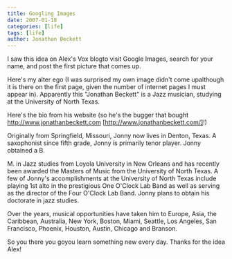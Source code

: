 ```yaml
---
title: Googling Images
date: 2007-01-18
categories: [life]
tags: [life]
author: Jonathan Beckett
---
```


I saw this idea on Alex's Vox blogto visit Google Images, search for your name, and post the first picture that comes up.

Here's my alter ego (I was surprised my own image didn't come upalthough it is there on the first page, given the number of internet pages I must appear in). Apparently this "Jonathan Beckett" is a Jazz musician, studying at the University of North Texas.

Here's the bio from his website (so he's the bugger that bought  http://www.jonathanbeckett.com [http://www.jonathanbeckett.com/]!)

Originally from Springfield, Missouri, Jonny now lives in Denton, Texas. A saxophonist since fifth grade, Jonny is primarily tenor player. Jonny obtained a B.

M. in Jazz studies from Loyola University in New Orleans and has recently been awarded the Masters of Music from the University of North Texas. A few of Jonny's accomplishments at the University of North Texas include playing 1st alto in the prestigious One O'Clock Lab Band as well as serving as the director of the Four O'Clock Lab Band. Jonny plans to obtain his doctorate in jazz studies.

Over the years, musical opportunities have taken him to Europe, Asia, the Caribbean, Australia, New York, Boston, Miami, Seattle, Los Angeles, San Francisco, Phoenix, Houston, Austin, Chicago and Branson.

So you there you goyou learn something new every day. Thanks for the idea Alex!